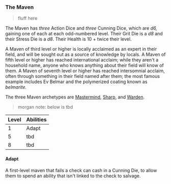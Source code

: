 ### The Maven

> fluff here

The Maven has *three* Action Dice and *three* Cunning Dice, which are *d6,* gaining one of each at each odd-numbered level. Their Grit Die is a *d8* and their Stress Die is a *d8*. Their Health is 10 + twice their level.

A Maven of third level or higher is locally acclaimed as an expert in their field, and will be sought out as a source of knowledge by locals. A Maven of fifth level or higher has reached international acclaim; while they aren't a household name, anyone who knows anything about their field will know of them. A Maven of seventh level or higher has reached intersomnial acclaim, often through something in their field named after them; the most famous example includes Ev Belmar and the polymerized coating known as _belmarite._

The three Maven archetypes are [Mastermind](https://github.com/morganmayday/tayen-core/blob/main/archetypes/maven/mastermind.md), [Sharp](https://github.com/morganmayday/tayen-core/blob/main/archetypes/maven/sharp.md), and [Warden](https://github.com/morganmayday/tayen-core/blob/main/archetypes/maven/warden.md).

> morgan note: below is tbd

| Level | Abilities |
| ----- | --------- |
| 1 | Adapt |
| 5 | tbd |
| 8 | tbd |

#### Adapt
A first-level maven that fails a check can cash in a Cunning Die, to allow them to spend an ability that isn't linked to the check to salvage.
